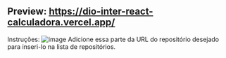 ## Preview: https://dio-inter-react-calculadora.vercel.app/

Instruções:
![image](https://user-images.githubusercontent.com/101672271/206434853-842d3546-e7d7-4359-a026-1f7595f123c0.png)
Adicione essa parte da URL do repositório desejado para inseri-lo na lista de repositórios.
